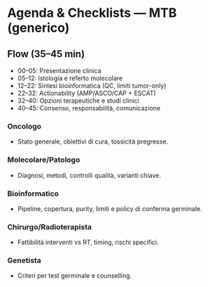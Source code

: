 # Agenda & Checklists — MTB (generico)

## Flow (35–45 min)
- 00–05: Presentazione clinica
- 05–12: Istologia e referto molecolare
- 12–22: Sintesi bioinformatica (QC, limiti tumor-only)
- 22–32: Actionability (AMP/ASCO/CAP + ESCAT)
- 32–40: Opzioni terapeutiche e studi clinici
- 40–45: Consenso, responsabilità, comunicazione

### Oncologo
- Stato generale, obiettivi di cura, tossicità pregresse.

### Molecolare/Patologo
- Diagnosi, metodi, controlli qualità, varianti chiave.

### Bioinformatico
- Pipeline, copertura, purity, limiti e policy di conferma germinale.

### Chirurgo/Radioterapista
- Fattibilità interventi vs RT, timing, rischi specifici.

### Genetista
- Criteri per test germinale e counselling.
